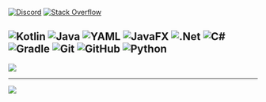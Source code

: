 [![Discord](https://img.shields.io/badge/Discord-%237289DA.svg?logo=discord&logoColor=white)](https://discordapp.com/users/715806802817712148) [![Stack Overflow](https://img.shields.io/badge/-Stackoverflow-FE7A16?logo=stack-overflow&logoColor=white)](https://stackoverflow.com/users/22494568) 

![Kotlin](https://img.shields.io/badge/kotlin-%237F52FF.svg?style=for-the-badge&logo=kotlin&logoColor=white) ![Java](https://img.shields.io/badge/java-%23ED8B00.svg?style=for-the-badge&logo=openjdk&logoColor=white) ![YAML](https://img.shields.io/badge/yaml-%23ffffff.svg?style=for-the-badge&logo=yaml&logoColor=151515) ![JavaFX](https://img.shields.io/badge/javafx-%23FF0000.svg?style=for-the-badge&logo=javafx&logoColor=white) ![.Net](https://img.shields.io/badge/.NET-5C2D91?style=for-the-badge&logo=.net&logoColor=white) ![C#](https://img.shields.io/badge/c%23-%23239120.svg?style=for-the-badge&logo=csharp&logoColor=white) ![Gradle](https://img.shields.io/badge/Gradle-02303A.svg?style=for-the-badge&logo=Gradle&logoColor=white) ![Git](https://img.shields.io/badge/git-%23F05033.svg?style=for-the-badge&logo=git&logoColor=white) ![GitHub](https://img.shields.io/badge/github-%23121011.svg?style=for-the-badge&logo=github&logoColor=white) ![Python](https://img.shields.io/badge/python-3670A0?style=for-the-badge&logo=python&logoColor=ffdd54)
---
![](https://github-readme-stats.vercel.app/api/top-langs/?username=apo2073&theme=dark&hide_border=false&include_all_commits=true&count_private=true&layout=compact)

---
[![](https://img.shields.io/badge/Litty-FFFFFF?logo=data%3Aimage%2Fpng%3Bbase64%2CiVBORw0KGgoAAAANSUhEUgAAAGAAAABPCAYAAAAUYsDbAAAACXBIWXMAACxLAAAsSwGlPZapAAAAAXNSR0IArs4c6QAAAARnQU1BAACxjwv8YQUAAAqNSURBVHgB7V29ctvYFT4XAGXF4k64TxC6S7dSl27pLqksdZvKUpV0kZ7AVJnK8hOs3G0qUVVK0d120nbpRHfpzJ3Z8dD8AfJ9FxcwCIMkAIIgQOeboQiCwAV4zj3%2F50JK6o%2FW%2Fv5%2Bazqdti3Pa3n4zJ1KZOgqNVR4TSaTAXYNpYJQUh%2B09my743leW9n2d%2BJ5h3pbqVaak3HsUJR6wMbbyWzWx66BVABVZ0CrYdvHIPILELCzitiY%2FUPleb%2BGO5T6w5Jj%2B4YZ17JFVJEBrYZlnYplvcDNdaJfkMCWyC%2BeUgMQbwCmDHDcg23bQ6ihIREfrNFoHCrXbYMZhxwPY3w%2FdwDHEbncNiOqgJbjOK8w4z%2FsOY4XfT1xnD4Ied4CZE2AUW2Mdcox565j249klnyNANFPSYA44fHq7TtORzYEEnyv0biOXpOTQL4itBuOcxclAD5TArpFzPZVALE7YP51AuPveW%2ByyzA%2F%2FkOM%2BFdlED4qcYbhPUrCnFraZZVEMZ%2BbcY3G4yZVTQStUOIajXsQ%2BTjOcKOWQnWIzy9lV8BZ%2F4WuByHKmPVEoG5wH91lx9FQR5mwSbuw0g0l0eDGHergJ4DnvYcr2EOE%2BSDpwJn3Chc7n7%2B6Gli2%2FXw0Gg2kBHDGi23LeDzuLTlMu8HKsuiuHgc78Xsv8HuvpCxQTya5hHFjxePEhP%2FRH6F1vGWdx43snNrBTJNqoR1KqG0P9Ctqo0pSRy3Htm9WEH7tFw2uVA%2BtuOvLSfLETCIa7KINc1wFcQbcQTW0ZcNAFHtWl%2BiTTHBnszvcdJuR83g2O5KCkntW9ENZxNdAaiDlkYfGJTyXLYE2iraKqRDSB2r3tRSEkAF7tPRlEV%2B06P1jmThrG%2BI4r3VQZFmwnXZPtggywRY54TaSgqdFTYhABbVLnf0RQBVdw8N4q2%2BGIk7J8LyXkcxn72mzeZaUaNsGnoDwuOfXlIbJdEpVNJA1oBlATwY%2F%2BEepICzHeVaWm5oWdCAowdh8GE%2Bnz2UNe6BVEIh%2FLBUFiF%2B5ShZmfpcxDDYP1w3SfAaI%2FD7TWQjE8PfWK6HMBxuQVjIZQJ3j%2BJsSDPYQ5c8zboCA5%2BvEB3NekC7ZoTiB1y1ev2hCG2JDSt7QdaRKgBvWhugdg3FvZPM4XpadjGQ0PyB6pW5%2Bf3BwcC0poFMjjQYZnDkVMppO%2B%2BLTihPySnJmT7UNYPCBtxczzzuZzWZpvQ3WaO%2FLNNwsI%2BKG3%2BlKmO%2FGfhdUzbhfOc5pWnsBpv1IbwZjvoFKyS0xlDhhyiJnfOAb4cCo8IeJXIwXMIEBCbsPsPk9PJbztAXxTcN4JN%2BmPJx5qRtdnlTqDPmd6%2BiXkd8oeB%2FIai%2BnxYQigzRX5ArnXEgGJHpB7CDA50Gg4%2Bkest2jKgSPwzDgmayefUw13OH9MJ5cozFNmlR0kxGxU9UMFg3KEifO1fTDuEcZkpQ%2BA3SoPZ0%2BSr3RG%2Fuzb5D0JfW9RSJRZSp1PZ5MzsxXbaNGFgaFptvibLxEPTNf5PlF%2F%2F7Ed01TQcUHkJpjzk7oHV4r3mERiS0yBaBQMc%2BnvvH9Akzg4fs7c82TcUpbGjKArhu4XFiOo6oAg95hhnYkR%2FS%2FanaHkziDQQ4ZsCNqKC167KzL6sGtMvak4Ww6vQdRW2kN8lw62vjbX2dvTEqsSo0EuSJuL1NZ4Xixz7fyfyxF4KIuwid4Voptj4Dle0ZLPcc5BsCLuCojvbDrQEB4FtQOVuWK4hIwLCm9UFuw3X3VMVpFIc7gNnNFzpKWm6SuCEaKjypHfmTngeAU8cOztIeniQ2shH1bk4IaqL9%2BloPp8vKdMcgiKUhiQKm2wFznElWvb5VJ8VYVqAtfZjwl9CjBhERbYC04cWgplfVi2eCnuS8Pms1nYHiXJUevwmqPszlrZY5rEcJ82gIpUMsGYPOUbsUoGOD681GCf1zlOCRraTRITTDjCnf05SJb4CwdxXUvYHhugo8cADP2ZPTbb8wmHut1Wpy1zLcQXBQHjnMFi14kh8SY8r%2F7LH5IhI0mk378UrptsKLEZ%2BY06%2BxHbYUZZkFmlI1ezCx3AilYFZzNgZnCWHte5uIF%2B%2F0jja6dhEPaCxZobP%2FlV8wyI35upLvuLnqcSjFWWHDgh5ztGHoMhOi3SdWnyqoeSPLTg4OjPC0xlOin33zTD86NZkvHfu1ioC%2BRZrC5VKuszgpmQVAalAoiqWK2DiJxQVgGtdKcaAxmmN82uqwra4Kdb1UlvkHqylYaqKCIL%2FIysi81voiQ02T7FmHPz5F0pcIY%2B6nnQuOhUApMc3IqCTAYxgMlMOMmR7u2bn%2BXihOf4CMQpGCEUqCUlgI7y8lwrf5jWxalpmMG28fbD7Ztf3Jd9%2Bdl55JRlmX9zVbqJyt9Z%2FRWMXPdW%2FyugRSIKcYDDbugXVtZ1rssKigEG6GU4WAIrjhX6lZ4w9GMYax%2Fp06Air2csg2xWLAz4wM3aIxzMUBirumuIuZytyDF7SwtJ0mIepTm0Qu5MOSCBdOgurNQfvffnVmr8Mp0RK%2BFWUT9cvy8EqChDbDn3X0VtYOCVnTSC3J97%2FOBDM0rARpaHE3lZ9dBfV3AOoW2bltRqgePss8dazGAYKSodpwJOnItYI0wnJcu36PLrdZmAMFOAAQWb2UXAdWzTvd0BG16jqEkGVtQCAMIRHW8yUJD9ypAOxsF4AkXmoCZ9uf10cUyABjq9VK75BmxdlHQ%2BjTM%2FF%2FxOgnH8zz96Ie1vKAkmBbHpd3GdcGmFgjqx6h53j3LnEVKgIZe1Ow4XE9ba3WUpwacGq7r2xRIWOEMIHjjZvlmbZmgMragZEA7SOPAG%2BpvhAEGwzozAYnHjdx34IoG9mWTDCCY66hljJCmBTEHwtkf9BhtmgHzyzlrBC%2Fo9CgQwexnljWwLxtnAFHHrmvULDpSIFgB1LMfbno0xZ2pILMGRo5l%2FU5qVBOAEf4T1AQLMv%2BV9XGIIsxP3ICHeAQGDCPXKQ21qyFQal2UYTFzdUEpZydIuBYtqcBTJgPm1tPWDV6%2BFfXhumTxl9GexA8oSwVpQJwfIIq8mT9KjcBlryDeD5INn4nPBq9m8y8wvKOEsUtHvRaA5CzEsPPDYv%2FsivNLlQCDWhlkNuaOx%2BN%2BhlM4wf4N4v85DfO2IQEam2p9LxKRRd1p8Xnxd0rJKSUOSLxwHYr6SBekPDL43wf3WYhPbI0BwaMgK86Elfkg8zzsexCyyyetsDLIjuq0NmNrDCCqzgT%2Ba5QlXx%2By199ijw9mvecvTLlAZfA0Szv7VhlAVJkJC1bFt80j0u6jT%2BtCqfEoT%2BF%2B6wwgdP1gMmEHWk%2BqhU6wYZqzuMrlMchomll%2F9gmGOm%2FxZhtu6CKMZq77r2jzbwXAhuJ9W6ke3Mq%2FK%2FNgPs9fS%2F3Pg2bzrx8%2FfvxZ1sDW3NBlYMoCLurrqgVrhvBvENVeFfUk30oygJh7YvkWEfzvMhCqO8q5GGUZKsuAAJQGy%2FNOv%2FgHbBsGDasL1cNnkG7yudWVZ0AA%2FTSq2ewYzDgukhlGrbznQ2ux%2FWCjFrzfbD6U9bDw2jAgCv7THy4WZ6u3XgjO6BPvUZsxt4A8AIjMx3EyK8uF5Faj8bDtB4P%2FD7nKaTKm6IhuAAAAAElFTkSuQmCC
)](https://litt.ly/apo2073)

